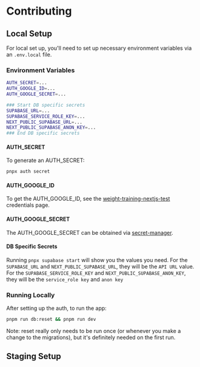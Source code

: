 # Contributing

## Local Setup

For local set up, you'll need to set up necessary environment variables via an
`.env.local` file.

### Environment Variables

```sh
AUTH_SECRET=...
AUTH_GOOGLE_ID=...
AUTH_GOOGLE_SECRET=...

### Start DB specific secrets
SUPABASE_URL=...
SUPABASE_SERVICE_ROLE_KEY=...
NEXT_PUBLIC_SUPABASE_URL=...
NEXT_PUBLIC_SUPABASE_ANON_KEY=...
### End DB specific secrets
```

#### AUTH_SECRET

To generate an AUTH_SECRET:

```sh
pnpx auth secret
```

#### AUTH_GOOGLE_ID

To get the AUTH_GOOGLE_ID, see the [weight-training-nextjs-test] credentials
page.

#### AUTH_GOOGLE_SECRET

The AUTH_GOOGLE_SECRET can be obtained via [secret-manager].

#### DB Specific Secrets

Running `pnpx supabase start` will show you the values you need. For the
`SUPABASE_URL` and `NEXT_PUBLIC_SUPABASE_URL`, they will be the `API URL` value.
For the `SUPABASE_SERVICE_ROLE_KEY` and `NEXT_PUBLIC_SUPABASE_ANON_KEY`, they
will be the `service_role key` and `anon key`

### Running Locally

After setting up the auth, to run the app:

```sh
pnpm run db:reset && pnpm run dev
```

Note: reset really only needs to be run once (or whenever you make a change to
the migrations), but it's definitely needed on the first run.

## Staging Setup

[weight-training-nextjs-test]: https://console.cloud.google.com/apis/credentials?inv=1&invt=AbyXSA&project=weight-training-nextjs-test
[secret-manager]: https://console.cloud.google.com/security/secret-manager/secret/oauth-secret-test/versions?inv=1&invt=AbyXSA&project=weight-training-nextjs-test
